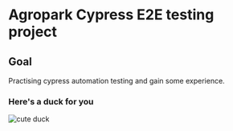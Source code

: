 # Agropark Cypress E2E testing project

## Goal
Practising cypress automation testing and gain some experience.

### Here's a duck for you
![cute duck]([https://duckduckgo.com/?q=cute+duck&t=ffab&iar=images&iai=https%3A%2F%2Fi.pinimg.com%2Foriginals%2F53%2F1f%2Fb3%2F531fb3e3fcd2022e3a810721602f57ee.png])